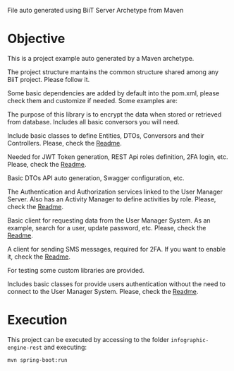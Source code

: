File auto generated using BiiT Server Archetype from Maven

# Objective

This is a project example auto generated by a Maven archetype.


The project structure mantains the common structure shared among any BiiT project. Please follow it.


Some basic dependencies are added by default into the pom.xml, please check them and customize if needed. Some examples
are:


The purpose of this library is to encrypt the data when stored or retrieved from database. Includes all basic conversors
you will need.


Include basic classes to define Entities, DTOs, Conversors and their Controllers. Please, check the [Readme](https://git.biit-solutions.com/BiiT/BiiTRestServer).


Needed for JWT Token generation, REST Api roles definition, 2FA login, etc. Please, check the [Readme](https://git.biit-solutions.com/BiiT/BiiTRestServer).


Basic DTOs API auto generation, Swagger configuration, etc.


The Authentication and Authorization services linked to the User Manager Server. Also has an Activity Manager to define activities by role. Please, check the [Readme](https://git.biit-solutions.com/BiiT/UserManagerSystem).


Basic client for requesting data from the User Manager System. As an example, search for a user, update password, etc. Please, check the [Readme](https://git.biit-solutions.com/BiiT/UserManagerSystem).


A client for sending SMS messages, required for 2FA. If you want to enable it, check the [Readme](https://git.biit-solutions.com/BiiT/MessageBirdClient). 


For testing some custom libraries are provided.


Includes basic classes for provide users authentication without the need to connect to the User Manager System. Please, check the [Readme](https://git.biit-solutions.com/BiiT/UserManagerSystem).

# Execution

This project can be executed by accessing to the folder `infographic-engine-rest` and executing:

```
mvn spring-boot:run
```